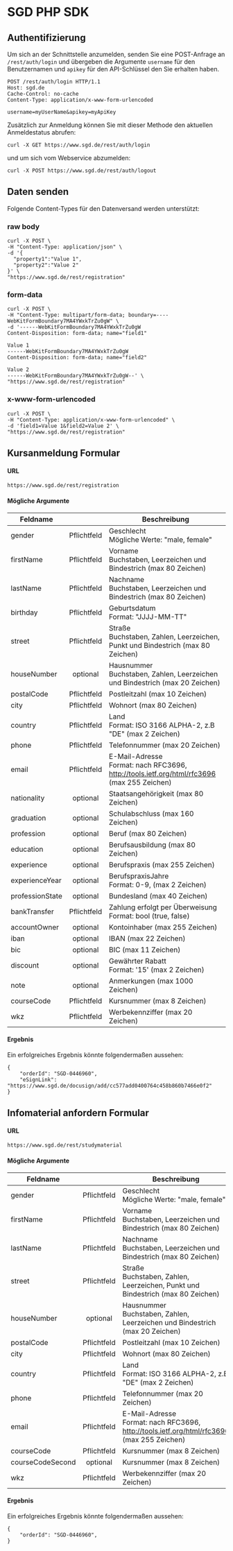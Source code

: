 # SGD PHP SDK

## Authentifizierung
Um sich an der Schnittstelle anzumelden, senden Sie eine POST-Anfrage an `/rest/auth/login` und übergeben die Argumente `username` für den Benutzernamen und `apikey` für den API-Schlüssel den Sie erhalten haben.

    POST /rest/auth/login HTTP/1.1
    Host: sgd.de
    Cache-Control: no-cache
    Content-Type: application/x-www-form-urlencoded

    username=myUserName&apikey=myApiKey

Zusätzlich zur Anmeldung können Sie mit dieser Methode den aktuellen Anmeldestatus abrufen:

    curl -X GET https://www.sgd.de/rest/auth/login

und um sich vom Webservice abzumelden:

    curl -X POST https://www.sgd.de/rest/auth/logout



## Daten senden
Folgende Content-Types für den Datenversand werden unterstützt:

### raw body
    curl -X POST \
    -H "Content-Type: application/json" \
    -d '{
      "property1":"Value 1",
      "property2":"Value 2"
    }' \
    "https://www.sgd.de/rest/registration"

### form-data
    curl -X POST \
    -H "Content-Type: multipart/form-data; boundary=----WebKitFormBoundary7MA4YWxkTrZu0gW" \
    -d '------WebKitFormBoundary7MA4YWxkTrZu0gW
    Content-Disposition: form-data; name="field1"

    Value 1
    ------WebKitFormBoundary7MA4YWxkTrZu0gW
    Content-Disposition: form-data; name="field2"

    Value 2
    ------WebKitFormBoundary7MA4YWxkTrZu0gW--' \
    "https://www.sgd.de/rest/registration"

### x-www-form-urlencoded
    curl -X POST \
    -H "Content-Type: application/x-www-form-urlencoded" \
    -d 'field1=Value 1&field2=Value 2' \
    "https://www.sgd.de/rest/registration"


## Kursanmeldung Formular

#### URL
    https://www.sgd.de/rest/registration
    
#### Mögliche Argumente
| Feldname |  |  Beschreibung |
|----------|:-------------:|------|
| gender | Pflichtfeld | Geschlecht<br> Mögliche Werte: "male, female" |
| firstName | Pflichtfeld | Vorname<br>Buchstaben, Leerzeichen und Bindestrich (max 80 Zeichen) |
| lastName | Pflichtfeld | Nachname<br>Buchstaben, Leerzeichen und Bindestrich (max 80 Zeichen) |
| birthday | Pflichtfeld | Geburtsdatum<br>Format: "JJJJ-MM-TT" |
| street | Pflichtfeld | Straße<br>Buchstaben, Zahlen, Leerzeichen, Punkt und Bindestrich (max 80 Zeichen) |
| houseNumber | optional | Hausnummer<br>Buchstaben, Zahlen, Leerzeichen und Bindestrich (max 20 Zeichen) |
| postalCode | Pflichtfeld | Postleitzahl (max 10 Zeichen) |
| city | Pflichtfeld | Wohnort (max 80 Zeichen) |
| country | Pflichtfeld | Land<br>Format: ISO 3166 ALPHA-2, z.B "DE" (max 2 Zeichen) |
| phone | Pflichtfeld | Telefonnummer (max 20 Zeichen) |
| email | Pflichtfeld | E-Mail-Adresse<br>Format: nach RFC3696, http://tools.ietf.org/html/rfc3696 (max 255 Zeichen) |
| nationality | optional | Staatsangehörigkeit (max 80 Zeichen) |
| graduation | optional | Schulabschluss (max 160 Zeichen) |
| profession | optional | Beruf (max 80 Zeichen) |
| education | optional | Berufsausbildung (max 80 Zeichen) |
| experience | optional | Berufspraxis  (max 255 Zeichen) |
| experienceYear | optional | BerufspraxisJahre<br>Format: 0-9, (max 2 Zeichen) |
| professionState | optional | Bundesland (max 40 Zeichen) |
| bankTransfer | Pflichtfeld | Zahlung erfolgt per Überweisung<br>Format: bool (true, false) |
| accountOwner | optional | Kontoinhaber (max 255 Zeichen) |
| iban | optional | IBAN (max 22 Zeichen) |
| bic | optional | BIC (max 11 Zeichen) |
| discount | optional | Gewährter Rabatt<br>Format: '15' (max 2 Zeichen) |
| note | optional | Anmerkungen (max 1000 Zeichen) |
| courseCode | Pflichtfeld | Kursnummer (max 8 Zeichen) |
| wkz | Pflichtfeld | Werbekennziffer (max 20 Zeichen) |

#### Ergebnis
Ein erfolgreiches Ergebnis könnte folgendermaßen aussehen:

    {
        "orderId": "SGD-0446960",
        "eSignLink": "https://www.sgd.de/docusign/add/cc577add0400764c458b860b7466e0f2"
    }

## Infomaterial anfordern Formular

#### URL
    https://www.sgd.de/rest/studymaterial
    
#### Mögliche Argumente
| Feldname |  |  Beschreibung |
|----------|:-------------:|------|
| gender | Pflichtfeld | Geschlecht<br> Mögliche Werte: "male, female" |
| firstName | Pflichtfeld | Vorname<br>Buchstaben, Leerzeichen und Bindestrich (max 80 Zeichen) |
| lastName | Pflichtfeld | Nachname<br>Buchstaben, Leerzeichen und Bindestrich (max 80 Zeichen) |
| street | Pflichtfeld | Straße<br>Buchstaben, Zahlen, Leerzeichen, Punkt und Bindestrich (max 80 Zeichen) |
| houseNumber | optional | Hausnummer<br>Buchstaben, Zahlen, Leerzeichen und Bindestrich (max 20 Zeichen) |
| postalCode | Pflichtfeld | Postleitzahl (max 10 Zeichen) |
| city | Pflichtfeld | Wohnort (max 80 Zeichen) |
| country | Pflichtfeld | Land<br>Format: ISO 3166 ALPHA-2, z.B "DE" (max 2 Zeichen) |
| phone | Pflichtfeld | Telefonnummer (max 20 Zeichen) |
| email | Pflichtfeld | E-Mail-Adresse<br>Format: nach RFC3696, http://tools.ietf.org/html/rfc3696 (max 255 Zeichen) |
| courseCode | Pflichtfeld | Kursnummer (max 8 Zeichen) |
| courseCodeSecond | optional | Kursnummer (max 8 Zeichen) |
| wkz | Pflichtfeld | Werbekennziffer (max 20 Zeichen) |

#### Ergebnis
Ein erfolgreiches Ergebnis könnte folgendermaßen aussehen:

    {
        "orderId": "SGD-0446960",
    }
